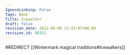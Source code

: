 ```yaml
---
IgnoreLinking: False
Tags: None
Title: Icewalker
draft: False
revision_date: 2022-04-09 23:53:07+00:00
revision_id: 88352
---
```


#REDIRECT [[Wintermark magical traditions#Icewalkers]]